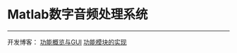 # Matlab数字音频处理系统
-------
开发博客：
[功能概览与GUI](http://cunia.cc/2017/10/21/%E5%9F%BA%E4%BA%8Ematlab-GUI%E6%95%B0%E5%AD%97%E9%9F%B3%E9%A2%91%E5%A4%84%E7%90%86%E7%B3%BB%E7%BB%9F%EF%BC%88%E4%B8%80%EF%BC%89/)
[功能模块的实现](http://cunia.cc/2017/10/22/%E5%9F%BA%E4%BA%8Ematlab-GUI%E6%95%B0%E5%AD%97%E9%9F%B3%E9%A2%91%E5%A4%84%E7%90%86%E7%B3%BB%E7%BB%9F%EF%BC%88%E4%BA%8C%EF%BC%89/)